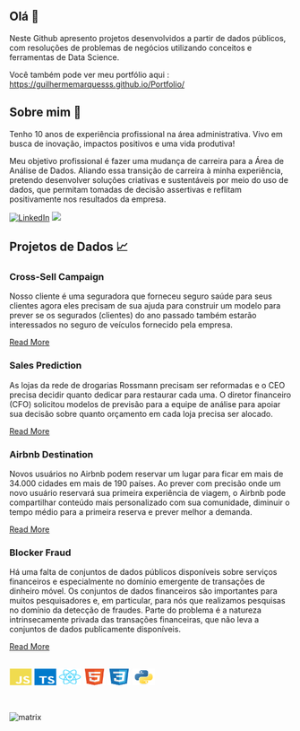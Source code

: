 ## Olá 👋
Neste Github apresento projetos desenvolvidos a partir de dados públicos, 
com resoluções de problemas de negócios utilizando conceitos e ferramentas de Data Science.

Você também pode ver meu portfólio aqui : https://guilhermemarquesss.github.io/Portfolio/

## Sobre mim 🚀

Tenho 10 anos de experiência profissional na área administrativa.
Vivo em busca de inovação, impactos positivos e uma vida produtiva!


Meu objetivo profissional é fazer uma mudança de carreira para a Área de Análise de Dados. Aliando essa transição de carreira à minha experiência, pretendo desenvolver soluções criativas e sustentáveis por meio do uso de dados, que permitam tomadas de decisão assertivas e reflitam positivamente nos resultados da empresa.

 <a href="https://www.linkedin.com/in/guilherme-marques-48174421b/">
         <img alt="LinkedIn" src="https://img.shields.io/badge/LinkedIn-0077B5?style=for-the-badge&logo=linkedin&logoColor=white"></a>
 <a href="https://wa.me/5535984094692" target="_blank">
         <img src="https://img.shields.io/badge/WhatsApp-25D366?style=for-the-badge&logo=whatsapp&logoColor=white" target="_blank"></a> 

## Projetos de Dados 📈

### Cross-Sell Campaign
Nosso cliente é uma seguradora que forneceu seguro saúde para seus clientes agora eles precisam de sua ajuda para construir um modelo para prever se os segurados (clientes) do ano passado também estarão interessados no seguro de veículos fornecido pela empresa.

[Read More](https://github.com/GuilhermeMarquesss/Health_Insurance_Cross_Sell)

### Sales Prediction
As lojas da rede de drogarias Rossmann precisam ser reformadas e o CEO precisa decidir quanto dedicar para restaurar cada uma. O diretor financeiro (CFO) solicitou modelos de previsão para a equipe de análise para apoiar sua decisão sobre quanto orçamento em cada loja precisa ser alocado.

[Read More](https://github.com/GuilhermeMarquesss/DataScience_Em_Producao)

### Airbnb Destination
Novos usuários no Airbnb podem reservar um lugar para ficar em mais de 34.000 cidades em mais de 190 países. Ao prever com precisão onde um novo usuário reservará sua primeira experiência de viagem, o Airbnb pode compartilhar conteúdo mais personalizado com sua comunidade, diminuir o tempo médio para a primeira reserva e prever melhor a demanda.

[Read More](https://github.com/GuilhermeMarquesss/Airbnb_new_users)

### Blocker Fraud
Há uma falta de conjuntos de dados públicos disponíveis sobre serviços financeiros e especialmente no domínio emergente de transações de dinheiro móvel. Os conjuntos de dados financeiros são importantes para muitos pesquisadores e, em particular, para nós que realizamos pesquisas no domínio da detecção de fraudes. Parte do problema é a natureza intrinsecamente privada das transações financeiras, que não leva a conjuntos de dados publicamente disponíveis.

[Read More](https://github.com/GuilhermeMarquesss/Block_Fraud)



 
<div style="display: inline_block"><br>
  <img align="center" alt="GUI-Js" height="30" width="40" src="https://raw.githubusercontent.com/devicons/devicon/master/icons/javascript/javascript-plain.svg">
  <img align="center" alt="GUI-Ts" height="30" width="40" src="https://raw.githubusercontent.com/devicons/devicon/master/icons/typescript/typescript-plain.svg">
  <img align="center" alt="GUI-React" height="30" width="40" src="https://raw.githubusercontent.com/devicons/devicon/master/icons/react/react-original.svg">
  <img align="center" alt="GUI-HTML" height="30" width="40" src="https://raw.githubusercontent.com/devicons/devicon/master/icons/html5/html5-original.svg">
  <img align="center" alt="GUI-CSS" height="30" width="40" src="https://raw.githubusercontent.com/devicons/devicon/master/icons/css3/css3-original.svg">
  <img align="center" alt="GUI-Python" height="30" width="40" src="https://raw.githubusercontent.com/devicons/devicon/master/icons/python/python-original.svg">
</div> 
 <BR>

<br>  
  
  
![matrix](https://www.imagensanimadas.com/data/media/568/matrix-imagem-animada-0013.gif)

</div>
